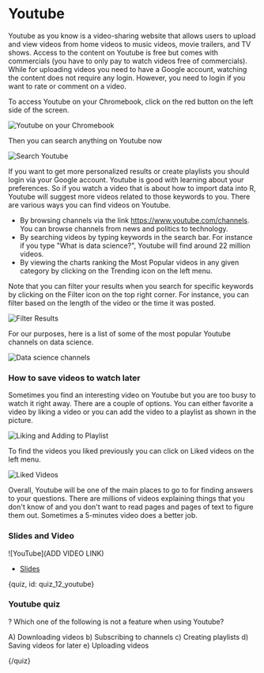 # Youtube

Youtube as you know is a video-sharing website that allows users to upload and view videos from home videos to music videos, movie trailers, and TV shows. Access to the content on Youtube is free but comes with commercials (you have to only pay to watch videos free of commercials). While for uploading videos you need to have a Google account, watching the content does not require any login. However, you need to login if you want to rate or comment on a video.

To access Youtube on your Chromebook, click on the red button on the left side of the screen.

![Youtube on your Chromebook](images/11_youtube/11_google_youtube_01.png)

Then you can search anything on Youtube now

![Search Youtube](images/11_youtube/11_google_youtube_02.png)

If you want to get more personalized results or create playlists you should login via your Google account. Youtube is good with learning about your preferences. So if you watch a video that is about how to import data into R, Youtube will suggest more videos related to those keywords to you. There are various ways you can find videos on Youtube.

- By browsing channels via the link https://www.youtube.com/channels. You can browse channels from news and politics to technology.
- By searching videos by typing keywords in the search bar. For instance if you type "What is data science?", Youtube will find around 22 million videos.
- By viewing the charts ranking the Most Popular videos in any given category by clicking on the Trending icon on the left menu.

Note that you can filter your results when you search for specific keywords by clicking on the Filter icon on the top right corner. For instance, you can filter based on the length of the video or the time it was posted.

![Filter Results](images/11_youtube/11_google_youtube_03.png)

For our purposes, here is a list of some of the most popular Youtube channels on data science.


![Data science channels](images/11_youtube/11_google_youtube_04.png)


### How to save videos to watch later

Sometimes you find an interesting video on Youtube but you are too busy to watch it right away. There are a couple of options. You can either favorite a video by liking a video or you can add the video to a playlist as shown in the picture. 


![Liking and Adding to Playlist](images/11_youtube/11_google_youtube_05.png)

To find the videos you liked previously you can click on Liked videos on the left menu.


![Liked Videos](images/11_youtube/11_google_youtube_06.png)

Overall, Youtube will be one of the main places to go to for finding answers to your questions. There are millions of videos explaining things that you don't know of and you don't want to read pages and pages of text to figure them out. Sometimes a 5-minutes video does a better job.

### Slides and Video

![YouTube](ADD VIDEO LINK)

* [Slides](https://docs.google.com/presentation/d/1-OYJWNoZ5ECP5qHHZjWdOtb14i-AQAB1mq3W0ds3fsA/edit?usp=sharing)

{quiz, id: quiz_12_youtube}

### Youtube quiz

? Which one of the following is not a feature when using Youtube?

A) Downloading videos
b) Subscribing to channels
c) Creating playlists
d) Saving videos for later
e) Uploading videos

{/quiz}
